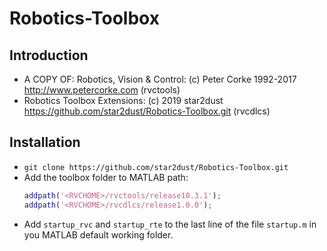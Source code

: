 # Robotics-Toolbox
## Introduction

- A COPY OF: Robotics, Vision &amp; Control: (c) Peter Corke 1992-2017 http://www.petercorke.com (rvctools)
- Robotics Toolbox Extensions: (c) 2019 star2dust https://github.com/star2dust/Robotics-Toolbox.git (rvcdlcs)

## Installation

- `git clone https://github.com/star2dust/Robotics-Toolbox.git`
- Add the toolbox folder to MATLAB path:
  ```matlab
  addpath('<RVCHOME>/rvctools/release10.3.1');
  addpath('<RVCHOME>/rvcdlcs/release1.0.0');
  ```
- Add `startup_rvc` and `startup_rte` to the last line of the file `startup.m` in you MATLAB default working folder.


